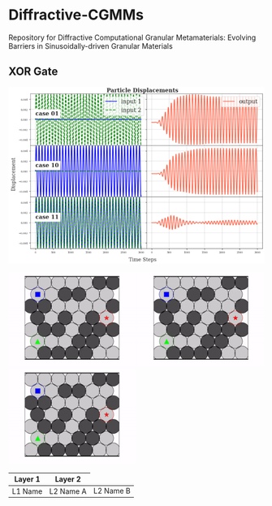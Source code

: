 # Diffractive-CGMMs
Repository for Diffractive Computational Granular Metamaterials: Evolving Barriers in Sinusoidally-driven Granular Materials



## XOR Gate
<p align="left">
  <img src="https://github.com/AtoosaParsa/Diffractive-CGMMs/blob/main/xor.png"  width="600">
</p>
<p float="left">
<img src="https://github.com/AtoosaParsa/Diffractive-CGMMs/blob/main/config_xor_01.gif" width="250"/>
<img src="https://github.com/AtoosaParsa/Diffractive-CGMMs/blob/main/config_xor_10.gif" width="250"/>
<img src="https://github.com/AtoosaParsa/Diffractive-CGMMs/blob/main/config_xor_11.gif" width="250"/>
</p>


<table>
    <thead>
        <tr>
            <th>Layer 1</th>
            <th>Layer 2</th>
        </tr>
    </thead>
    <tbody>
        <tr>
            <td rowspan=4>L1 Name</td>
            <td rowspan=2>L2 Name A</td>
        </tr>
        <tr>
            <td rowspan=2>L2 Name B</td>
        </tr>
    </tbody>
</table>

